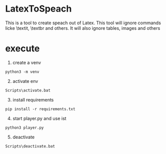 # LatexToSpeach
This is a tool to create speach out of Latex. This tool will ignore commands licke \textit, \textbr and others. It will also ignore tables, images and others

# execute
1. create a venv
```
python3 -m venv
```

2. activate env
```
Scripts\activate.bat
```

3. install requirements
```
pip install -r requirements.txt
```

4. start player.py and use ist
```
python3 player.py
```

5. deactivate
```
Scripts\deactivate.bat
```